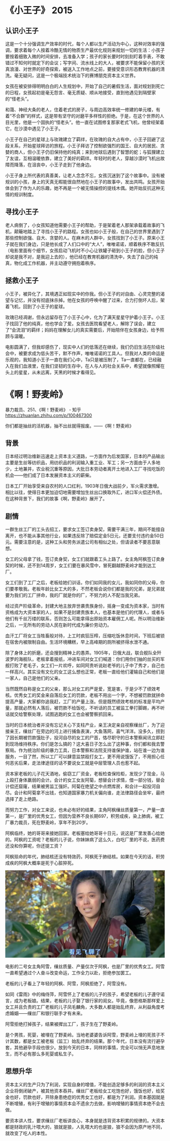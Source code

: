 # 《小王子》 2015

## 认识小王子

这是一个十分强调生产效率的时代，每个人都以生产活动为中心，这种对效率的强调，要求着每个人按着冷酷无情的物质生产最优化规则来规划一切的生活：小孩子要按着细致入微的时间安排，去准备入学；孩子的家长要时时刻刻盯着手表，不敢错过不知何时就定下的会议；写字间、流水线上的大人，被要求不能保留小孩的天真浪漫、对世界的好奇探索，被送入工作地点之前，要接受意识形态教育机器的清洗。毫无疑问，这是一个极端技术统治下的赛博朋克资本主义世界。

女孩在被安排得明明白白的人生规划中，开始了自己的暑假生活，面对规划到死亡的日程，女孩起初是毫无怨言、毫无质疑、顺从地接受，直到他遇见到隔壁家的“怪老头”。

和蔼、神经大条的老人，住着老式的房子，与周边高效率统一修建的单元楼，有着“不合群”的样式，这是带有坚守的对磨平多样性的拒绝。于是，在这个世界的人目光里，他是一个固执的“怪老头”。他一直在试图修复那家老式飞机，他曾经架着它，在沙漠中遇见了小王子。

小王子在自己的星球上与玫瑰建立了羁绊，在玫瑰的自大占有中，小王子回避了这段关系，开始星球拜访的旅程。小王子拜访了控制欲强烈的国王、自大的居民、贪婪的商人，但小王子仍旧保持他的纯真；来到地球后遇到了智慧的蛇；与狐狸建立了友谊，互相温暖依靠，建立了美好的羁绊。年轻时的老人，穿越沙漠时飞机出故障而降落，在沮丧中，小王子走到了他身边。

小王子身上所代表的真善美，让老人念念不忘，女孩沉迷到了这个故事中。没有被规训的小孩，身上的天真无暇能很自然地在小王子的故事中，发出共鸣。女孩开始体会到了作为人的乐趣，她不再是一个被无情操控的提线木偶。她开始反抗这种无情的规训制度。

## 寻找小王子

老人病倒了，小女孩知道他需要小王子的帮助，于是架着老人那架承载着故事的飞机，颠簸地踏上了寻找小王子的路程。女孩也如小王子般，在自己的世界里遇到了那些控制欲强、自大、贪婪的人。在麻木的人群中，女孩找到了小王子。原来小王子就在我们身边，只是他长成了人们口中的“大人”，唯唯诺诺，顺着秩序不敢反抗（电影里面有个细节，女孩启动飞机时不小心让铁罐子砸到小王子的脸，但小王子却说是我不对，是我迎上去的），他已经在教育机器的清洗中，失去了自己的纯真，物化成工作机器，并主动遵守拥抱着秩序。

## 拯救小王子

小王子，被异化了，其境遇正如现实中的你我。但小王子的对自由、心灵完整的渴望与记忆，并没有彻底抹杀掉。他在女孩的呼唤中醒了过来，合力打倒坏人后，架着飞机，回到了小王子的星球。

玫瑰已经凋谢，但永远留存在了小王子心中，化为了满天星星守护着小王子。小王子找回了他的纯真，他也学会了爱。女孩去医院看望老人，解除了误会，建立了“会流泪”的羁绊；妈妈在理解女儿的真实需要后，开始陪伴在女孩身边，给予照顾与温暖。

电影圆满了，但我却感伤了，现实中人们的低落还在继续，我们仍旧生活在阶级社会中，被要求成为低头苦干，默不作声，唯唯诺诺的工具人。但我对人类的命运是乐观的，我知道小王子一直在我们心中，Ta只是被压制了，Ta一直都在，已经融入在我们血液里，在我们坚韧的生存中，在人与人的社会关系中，希望就像照耀在头上的星星，从未远离，天黑的时候才看得见。

# 《啊！野麦岭》

暴力裁员、251、《啊！野麦岭》 - 知乎  https://zhuanlan.zhihu.com/p/100467300

你们都是抽丝的活机器，抽不出丝就得报废。——《啊！野麦岭》

## 背景

日本经过明治维新迅速走上资本主义道路，一方面作为后发国家，日本的产品输出主要是生丝等纺织品，用纺织品的利润输入重工业、军工；另一方面由于人多地少，土地兼并，农业税沉重等原因，大批日本劳动者离开土地进入工厂寻找吃饭的机会——他们成了日本发展资本主义的薪柴。

日本工厂开始享受来自农村的人口红利，1903年日俄大战前夕，军火需求激增。相比以往，使得日本更加迫切地需要增加生丝出口换取外汇，进口军火偿还外债。在这种背景下，我们的故事《啊，野麦岭》展开了。

## 剧情

一群生丝工厂的工头去招工，要求女工签订卖身契，需要干满三年，期间不能擅自离开，也不能从事其他行业，如果违反除了赔偿定金5日元，还要支付违约金50日元。需要注意的是，这种工头和劳务派遣公司有相似之处，但请读者不要恶意联想。

女工的父母拿了钱，签订卖身契，女工们就跟着工头上路了。女主角阿枫签订卖身契的时候，还不到14周岁，女工们要在暴风雪中，冒死翻越野麦岭才能到达工厂。

女工们到了工厂之后，老板给她们训话，你们如同我的女儿，我如同你的父母，你们要孝敬我。老板年龄比女工大的多，不然老板会说你们都是我的兄弟，是兄弟就要为我们的工厂拼命，我的厂就是你的厂，不努力的人不配当我兄弟。

经过资产阶级革命，封建大地主放弃世袭贵族身份，摇身一变成为资本家，当时有资格成为大资本家的人，如果不是封建贵族本人，也基本是他们的代理人，或者与他们有千丝万缕的联系，否则怎么可能拿得出原始资本雇佣工人呢。所以明治维新之后，一无所有的劳动人民在新时代成为廉价劳动力。

血汗工厂将女工当牲畜般对待，上工时疯狂压榨，压缩吃饭休息时间，下班后被锁在宿舍内被限制自由。生活环境糟糕，早上高峰期的厕所被挤得水泄不通。

除了身体上的折磨，还会搜到精神上的愚弄。1905年，日俄大战，联合舰队全歼波罗的海舰队，老板拿着报纸，冲进车间对女工们喊道：你们用你们抽的丝买的军舰打败了老毛子，女工们一片欢呼，如同阿贵听说赵老爷的儿子中了秀才，自己也一样高兴。其实没有文化的女工这么想也正常，老板一直给他们灌输自己和他们是一家人，自己是他们的父亲。

当然既然自称是女工的父亲，那么对女工的严是爱，宽是害，于是少不了绩效考核。优秀女工的奖金来自落后女工的罚款，老板不用出一个字，不想被罚款就拼命提高产量，大家都你追我赶，工厂的产量上涨。但是既然绩效考核的标准是平均产量，那就必然有人落后，被罚款不给饭吃，不听话的员工被监工拳打脚踢，再不听话就交给警察处理，试图逃跑的女工也会被警察抓回来。

当时的日本统治者并没有忘记关心下支柱产业，亲王决定亲自视察缫丝厂，为了迎接亲王，缫丝厂在旁边的河上进行捕鱼表演，大鱼落网，喜气洋洋。没多久，捞到了因长期被罚款饿肚子，投河自尽的女工的尸首，恪尽职守的日本警察闻讯立即赶到现场维持秩序。你们是怎么搞的？这大喜日子怎么出了这种事，你们都和我去警察局。作为统治阶级的暴力工具，日本警察和法院支持谁保护谁，站在谁一边为谁服务，一目了然，所以工厂可以肆意监禁殴打女工，更不用说饿饭了，不用担心任何恶劣后果，走法律途径的话不要说女工就是中层管理人员也惹不起。

资本家老板的儿子花天酒地，偷窃工厂资金，老板检查保险柜，发现少了现金，马上殴打身体羸弱的会计。会计的女工女友阿菊，想替会计求情，借一部分钱，替会计偿还窟窿，结果被男监工强奸。阿菊在绝望之中点燃库房，和会计一起投河自尽。会计和阿菊拿不出钱，也知道国家暴力机关偏向谁，走法律路径会坐牢，最终选择了走上绝路。

而努力工作，对女工来说，也未必有好的结果，主角阿枫缫丝质量第一，产量一直第一，是厂里的优秀女工，但因为营养不良长期697，积劳成疾，染上肺病，被工厂暴力裁员，死在野麦岭，享年不到20岁。

阿枫临终，她的哥哥来接她回家。老板塞给她哥哥十日元，说这是厂里发善心给她的。阿枫的工资呢？老板的儿子说，你妹妹病了这么久，白吃厂里的不说，医药费还没和你算呢，你还提工资？

阿枫殒命的年代，肺结核还没有特效药，阿枫死于肺结核。如果在今天的话，积劳成疾的阿枫大概率是死于心脏猝死。

![](./pics/realize_my_lifie.jpg)

电影的二号女主角阿雪，缫丝质量、产量仅次于阿枫，也是厂里的优秀女工。阿雪一直希望通过个人奋斗改变命运，工作全力以赴，拒绝参加罢工。

老板的儿子看上了年轻的阿枫、阿雪，阿枫拒绝了，阿雪没有。

如同《雷雨》中的梅侍萍，阿雪怀上了老板的儿子的孩子，希望老板的儿子遵守诺言，成为老板娘。结果，老板的儿子娶了银行家的闺女。毕竟，像恩格斯那样爱上女工并且负责的工厂老板的儿子凤毛麟角，大多数人都是始乱终弃，从利益角度考虑婚姻——缫丝厂和银行联手才有未来。

阿雪拒绝打掉孩子，结果被撵出工厂，孩子生在了野麦岭。

是个男孩，死婴，被埋在了野麦岭。当地老婆婆告诉阿雪，野麦岭上埋的死孩子不计其数，都是女工被老板（监工）始乱终弃的结果。那个年代，日本没有流行避孕套，其他避孕手段也很少。放到今天的日本，同样的事情，完全可以悄无声息地发生，而不必有那么多死婴或私生子。

## 思想升华

资本主义的生产只为了利润，实现自身的增值，不能创造足够多的利润的资本主义企业将倒闭破产，被其他资本吞并。缫丝厂老板给女工吃饱也好，饿饭也好，给奖金也好，罚款也好，开除身患绝症的优秀女工也好，都是为了利润。资本基因就是不断增殖，有利于增殖的事情资本会不遗余力去做，影响增殖的事情资本绝不会去做。

要资本讲人性，要求缫丝厂老板讲良心，本身就是违背资本积累的规律的。大资本都是财政的乳汁喂大的，狼就是狼，人乳喂大的也是狼，狼不会因为原产地不同，就改变了吃人的本性。
